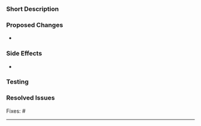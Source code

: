 ### Short Description

<!-- Describe this PR in one or two sentences. -->

### Proposed Changes

<!-- Describe this PR in more detail. -->

-

### Side Effects

<!-- List all related components that have not been explicitly changed but may be affected by this PR -->

-

### Testing

<!-- List all things that should be tested while reviewing this PR. -->

### Resolved Issues

<!-- List all issues which should be closed when this PR is merged. -->

Fixes: #

---